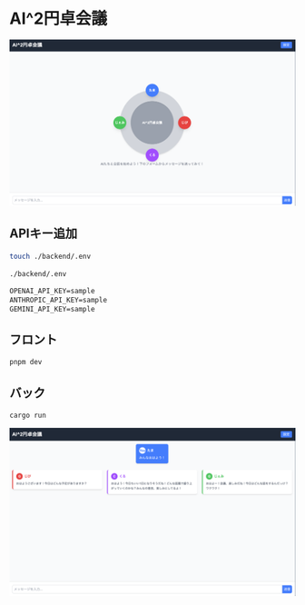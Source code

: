 # AI^2円卓会議

![Top画像](./assets/img1.png)

## APIキー追加

```bash
touch ./backend/.env
```

`./backend/.env`
```
OPENAI_API_KEY=sample
ANTHROPIC_API_KEY=sample
GEMINI_API_KEY=sample

```

## フロント
```bash
pnpm dev
```

## バック
```bash
cargo run
```

![Chat画面](./assets/img2.png)